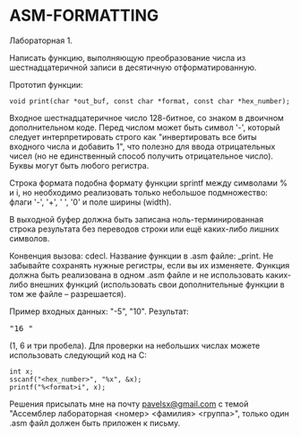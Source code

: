 # ASM-FORMATTING

Лабораторная 1.

Написать функцию, выполняющую преобразование числа из шестнадцатеричной записи в десятичную отформатированную.

Прототип функции:

`void print(char *out_buf, const char *format, const char *hex_number);`

Входное шестнадцатеричное число 128-битное, со знаком в двоичном дополнительном коде. Перед числом может быть символ '-', который следует интерпретировать строго как "инвертировать все биты входного числа и добавить 1", что полезно для ввода отрицательных чисел (но не единственный способ получить отрицательное число). Буквы могут быть любого регистра.

Строка формата подобна формату функции sprintf между символами % и i, но необходимо реализовать только небольшое подмножество: флаги '-', '+', ' ', '0' и поле ширины (width).

В выходной буфер должна быть записана ноль-терминированная строка результата без переводов строки или ещё каких-либо лишних символов.

Конвенция вызова: cdecl. Название функции в .asm файле: _print. Не забывайте сохранять нужные регистры, если вы их изменяете. Функция должна быть реализована в одном .asm файле и не использовать каких-либо внешних функций (использовать свои дополнительные функции в том же файле – разрешается).

Пример входных данных: "-5", "10". Результат: <pre>"16   "</pre> (1, 6 и три пробела). Для проверки на небольших числах можете использовать следующий код на C:

```
int x;
sscanf("<hex_number>", "%x", &x);
printf("%<format>i", x);
```

Решения присылать мне на почту pavelsx@gmail.com с темой "Ассемблер лабораторная <номер> <фамилия> <группа>", только один .asm файл должен быть приложен к письму.
